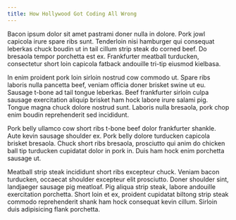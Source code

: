 ```yaml
---
title: How Hollywood Got Coding All Wrong
---
```


Bacon ipsum dolor sit amet pastrami doner nulla in dolore. Pork jowl capicola irure spare ribs sunt. Tenderloin nisi hamburger qui consequat leberkas chuck boudin ut in tail cillum strip steak do corned beef. Do bresaola tempor porchetta est ex. Frankfurter meatball turducken, consectetur short loin capicola fatback andouille tri-tip eiusmod kielbasa.


In enim proident pork loin sirloin nostrud cow commodo ut. Spare ribs laboris nulla pancetta beef, veniam officia doner brisket swine ut eu. Sausage t-bone ad tail tongue leberkas. Beef frankfurter sirloin culpa sausage exercitation aliquip brisket ham hock labore irure salami pig. Tongue magna chuck dolore nostrud sunt. Laboris nulla bresaola, pork chop enim boudin reprehenderit sed incididunt.

Pork belly ullamco cow short ribs t-bone beef dolor frankfurter shankle. Aute kevin sausage shoulder ex. Pork belly dolore turducken capicola brisket bresaola. Chuck short ribs bresaola, prosciutto qui anim do chicken ball tip turducken cupidatat dolor in pork in. Duis ham hock enim porchetta sausage ut.

Meatball strip steak incididunt short ribs excepteur chuck. Veniam bacon turducken, occaecat shoulder excepteur elit prosciutto. Doner shoulder sint, landjaeger sausage pig meatloaf. Pig aliqua strip steak, labore andouille exercitation porchetta. Short loin et ex, proident cupidatat biltong strip steak commodo reprehenderit shank ham hock consequat kevin cillum. Sirloin duis adipisicing flank porchetta.
